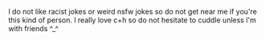 l do not like racist jokes or weird nsfw jokes so do not get near me if you're this kind of person.
l really love c+h so do not hesitate to cuddle unless l'm with friends ^_^ 


